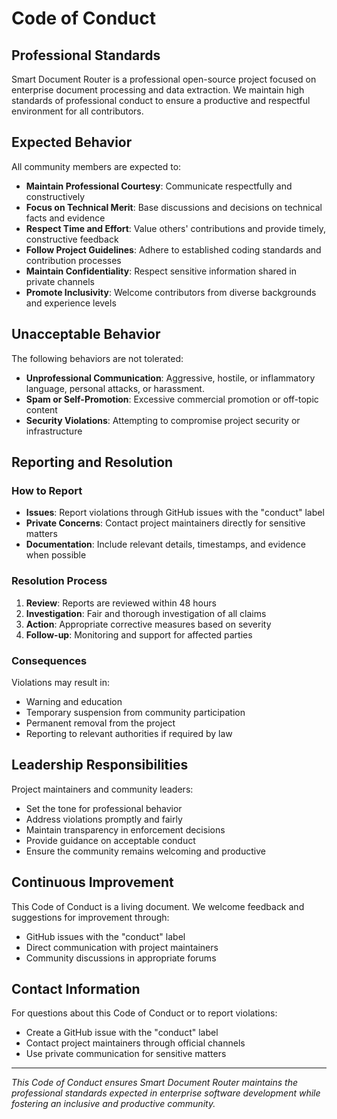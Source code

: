 # Code of Conduct

## Professional Standards

Smart Document Router is a professional open-source project focused on enterprise document processing and data extraction. We maintain high standards of professional conduct to ensure a productive and respectful environment for all contributors.

## Expected Behavior

All community members are expected to:

- **Maintain Professional Courtesy**: Communicate respectfully and constructively
- **Focus on Technical Merit**: Base discussions and decisions on technical facts and evidence
- **Respect Time and Effort**: Value others' contributions and provide timely, constructive feedback
- **Follow Project Guidelines**: Adhere to established coding standards and contribution processes
- **Maintain Confidentiality**: Respect sensitive information shared in private channels
- **Promote Inclusivity**: Welcome contributors from diverse backgrounds and experience levels

## Unacceptable Behavior

The following behaviors are not tolerated:

- **Unprofessional Communication**: Aggressive, hostile, or inflammatory language, personal attacks, or harassment.
- **Spam or Self-Promotion**: Excessive commercial promotion or off-topic content
- **Security Violations**: Attempting to compromise project security or infrastructure

## Reporting and Resolution

### How to Report
- **Issues**: Report violations through GitHub issues with the "conduct" label
- **Private Concerns**: Contact project maintainers directly for sensitive matters
- **Documentation**: Include relevant details, timestamps, and evidence when possible

### Resolution Process
1. **Review**: Reports are reviewed within 48 hours
2. **Investigation**: Fair and thorough investigation of all claims
3. **Action**: Appropriate corrective measures based on severity
4. **Follow-up**: Monitoring and support for affected parties

### Consequences
Violations may result in:
- Warning and education
- Temporary suspension from community participation
- Permanent removal from the project
- Reporting to relevant authorities if required by law

## Leadership Responsibilities

Project maintainers and community leaders:
- Set the tone for professional behavior
- Address violations promptly and fairly
- Maintain transparency in enforcement decisions
- Provide guidance on acceptable conduct
- Ensure the community remains welcoming and productive

## Continuous Improvement

This Code of Conduct is a living document. We welcome feedback and suggestions for improvement through:
- GitHub issues with the "conduct" label
- Direct communication with project maintainers
- Community discussions in appropriate forums

## Contact Information

For questions about this Code of Conduct or to report violations:
- Create a GitHub issue with the "conduct" label
- Contact project maintainers through official channels
- Use private communication for sensitive matters

---

*This Code of Conduct ensures Smart Document Router maintains the professional standards expected in enterprise software development while fostering an inclusive and productive community.* 